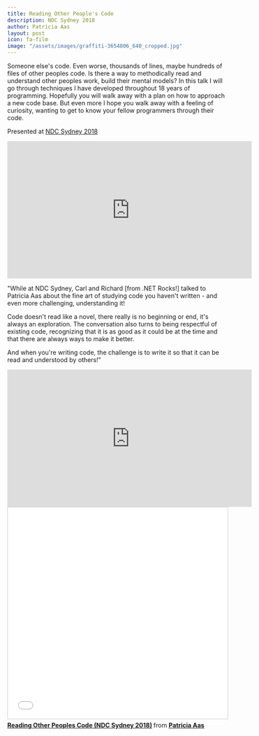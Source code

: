 ```yaml
---
title: Reading Other People's Code
description: NDC Sydney 2018
author: Patricia Aas
layout: post
icon: fa-film
image: "/assets/images/graffiti-3654806_640_cropped.jpg"
---
```


Someone else's code. Even worse, thousands of lines, maybe hundreds of files of other peoples code. Is there a way to methodically read and understand other peoples work, build their mental models? In this talk I will go through techniques I have developed throughout 18 years of programming. Hopefully you will walk away with a plan on how to approach a new code base. But even more I hope you walk away with a feeling of curiosity, wanting to get to know your fellow programmers through their code.

Presented at [NDC Sydney 2018][1]

<iframe width="560" height="315" src="https://www.youtube-nocookie.com/embed/mrXHf71lYrs" frameborder="0" allow="accelerometer; autoplay; encrypted-media; gyroscope; picture-in-picture" allowfullscreen></iframe>

"While at NDC Sydney, Carl and Richard [from .NET Rocks!] talked to Patricia Aas about the fine art of studying code you haven't written - and even more challenging, understanding it!

Code doesn't read like a novel, there really is no beginning or end, it's always an exploration. The conversation also turns to being respectful of existing code, recognizing that it is as good as it could be at the time and that there are always ways to make it better.

And when you're writing code, the challenge is to write it so that it can be read and understood by others!"

<iframe width="560" height="315" src="https://www.youtube-nocookie.com/embed/75W9UhNI-9Y" frameborder="0" allow="accelerometer; autoplay; encrypted-media; gyroscope; picture-in-picture" allowfullscreen></iframe>

<iframe src="//www.slideshare.net/slideshow/embed_code/key/x4phgzEXoTncwb" width="595" height="485" frameborder="0" marginwidth="0" marginheight="0" scrolling="no" style="border:1px solid #CCC; border-width:1px; margin-bottom:5px; max-width: 100%;" allowfullscreen> </iframe> <div style="margin-bottom:5px"> <strong> <a href="//www.slideshare.net/PatriciaAas/reading-other-peoples-code-ndc-sydney-2018" title="Reading Other Peoples Code (NDC Sydney 2018)" target="_blank">Reading Other Peoples Code (NDC Sydney 2018)</a> </strong> from <strong><a href="https://www.slideshare.net/PatriciaAas" target="_blank">Patricia Aas</a></strong> </div>

[1]: https://ndcsydney.com/